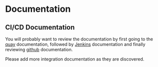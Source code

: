 # Documentation

## CI/CD Documentation

You will probably want to review the documentation by first going to the [quay](quay.md)
documentation, followed by [Jenkins](jenkins.md) documentation and finally reviewing [github](github.md)
documentation.

Please add more integration documentation as they are discovered.
